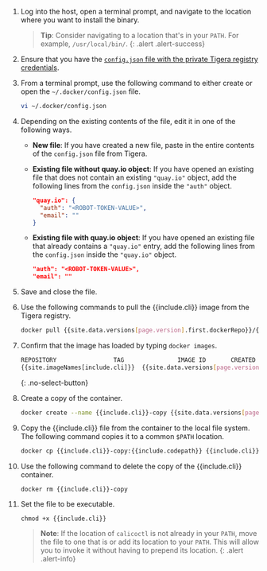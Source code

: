 1. Log into the host, open a terminal prompt, and navigate to the location where
you want to install the binary.

   > **Tip**: Consider navigating to a location that's in your `PATH`. For example,
   > `/usr/local/bin/`.
   {: .alert .alert-success}

1. Ensure that you have the [`config.json` file with the private Tigera registry credentials](/{{page.version}}/getting-started/#obtain-the-private-registry-credentials).

1. From a terminal prompt, use the following command to either create or open the `~/.docker/config.json` file.

   ```bash
   vi ~/.docker/config.json
   ```

1. Depending on the existing contents of the file, edit it in one of the following ways.

   - **New file**: If you have created a new file, paste in the entire contents of the
   `config.json` file from Tigera.

   - **Existing file without quay.io object**: If you have opened an existing file that does not contain an existing `"quay.io"` object, add the following lines from the `config.json` inside the `"auth"` object.

     ```json
     "quay.io": {
       "auth": "<ROBOT-TOKEN-VALUE>",
       "email": ""
     }
     ```

   - **Existing file with quay.io object**: If you have opened an existing file that already contains a `"quay.io"` entry, add the following lines from the `config.json` inside the `"quay.io"` object.

     ```json
     "auth": "<ROBOT-TOKEN-VALUE>",
     "email": ""
     ```

1. Save and close the file.

1. Use the following commands to pull the {{include.cli}} image from the Tigera
   registry.

   ```bash
   docker pull {{site.data.versions[page.version].first.dockerRepo}}/{{site.imageNames[include.cli]}}:{{site.data.versions[page.version].first.components[include.cli].version}}
   ```

1. Confirm that the image has loaded by typing `docker images`.

   ```bash
   REPOSITORY                TAG               IMAGE ID       CREATED         SIZE
   {{site.imageNames[include.cli]}}  {{site.data.versions[page.version].first.components[include.cli].version}}            e07d59b0eb8a   2 minutes ago   42MB
   ```
   {: .no-select-button}

1. Create a copy of the container.

   ```bash
   docker create --name {{include.cli}}-copy {{site.data.versions[page.version].first.dockerRepo}}/{{site.imageNames[include.cli]}}:{{site.data.versions[page.version].first.components[include.cli].version}}
   ```

1. Copy the {{include.cli}} file from the container to the local file system. The following command copies it to a common `$PATH` location.

   ```bash
   docker cp {{include.cli}}-copy:{{include.codepath}} {{include.cli}}
   ```

1. Use the following command to delete the copy of the {{include.cli}} container.

   ```bash
   docker rm {{include.cli}}-copy
   ```

1. Set the file to be executable.

   ```
   chmod +x {{include.cli}}
   ```

   > **Note**: If the location of `calicoctl` is not already in your `PATH`, move the file
   > to one that is or add its location to your `PATH`. This will allow you to invoke it
   > without having to prepend its location.
   {: .alert .alert-info}
